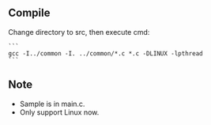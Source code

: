 ## Compile

Change directory to src, then execute cmd:

	```
	gcc -I../common -I. ../common/*.c *.c -DLINUX -lpthread
	```

## Note

* Sample is in main.c.
* Only support Linux now.

